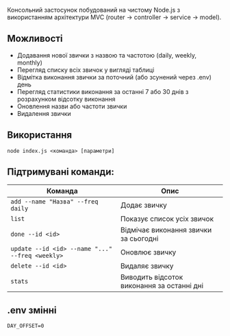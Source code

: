 Консольний застосунок побудований на чистому Node.js з використанням архітектури MVC (router → controller → service → model).

## Можливості

- Додавання нової звички з назвою та частотою (daily, weekly, monthly)
- Перегляд списку всіх звичок у вигляді таблиці
- Відмітка виконання звички за поточний (або зсунений через .env) день
- Перегляд статистики виконання за останні 7 або 30 днів з розрахунком відсотку виконання
- Оновлення назви або частоти звички
- Видалення звички

## Використання

`node index.js <команда> [параметри]`

## Підтримувані команди:

| Команда                                         | Опис                                       |
| ----------------------------------------------- | ------------------------------------------ |
| `add --name "Назва" --freq daily`               | Додає звичку                               |
| `list`                                          | Показує список усіх звичок                 |
| `done --id <id>`                                | Відмічає виконання звички за сьогодні      |
| `update --id <id> --name "..." --freq <weekly>` | Оновлює звичку                             |
| `delete --id <id>`                              | Видаляє звичку                             |
| `stats`                                         | Виводить відсоток виконання за останні дні |

## .env змінні

`DAY_OFFSET=0`
